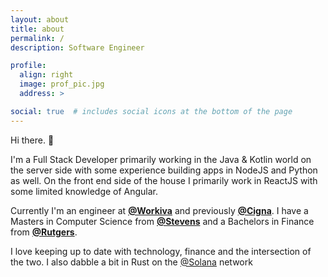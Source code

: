```yaml
---
layout: about
title: about
permalink: /
description: Software Engineer

profile:
  align: right
  image: prof_pic.jpg
  address: >

social: true  # includes social icons at the bottom of the page
---
```


Hi there. 👋

I'm a Full Stack Developer primarily working in the Java & Kotlin world on the server side with some experience building apps in NodeJS and Python as well. On the front end side of the house I primarily work in ReactJS with some limited knowledge of Angular.

Currently I'm an engineer at **[@Workiva](https://www.workiva.com/)** and previously **[@Cigna](https://www.cigna.com/)**.  I have a Masters in Computer Science from **[@Stevens](https://www.stevens.edu/)** and a Bachelors in Finance from **[@Rutgers](https://www.rutgers.edu/)**.

I love keeping up to date with technology, finance and the intersection of the two.  I also dabble a bit in Rust on the [@Solana](https://solana.com/) network  